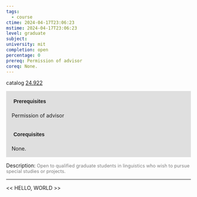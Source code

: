 ```yaml
---
tags:
  - course
ctime: 2024-04-17T23:06:23
mstime: 2024-04-17T23:06:23
level: graduate
subject: 
university: mit
completion: open
percentage: 0
prereq: Permission of advisor
coreq: None.
---
```


catalog [24.922](http://student.mit.edu/catalog/m24b.html#24.922)

<span style="display: block; padding: 15px; background-color: rgb(100, 100, 100, 0.2);"><font id="m_prereq2804_0" style="display: block; font-family: Arial, sans-serif; font-weight: bold; padding: 5px">Prerequisites</font><br><span id="prereq2804_0">Permission of advisor</span></span>
<span style="display: block; padding: 15px; background-color: rgb(100, 100, 100, 0.2);"><font id="m_coreq2804_0" style="display: block; font-family: Arial, sans-serif; font-weight: bold; padding: 5px">Corequisites</font><br><span id="coreq2804_0">None.</span></span>

<font style="">Description:</font>
<font style="color: grey; font-size: 0.8rem;">Open to qualified graduate students in linguistics who wish to pursue special studies or projects.</font>



---

<< HELLO, WORLD >>
